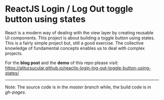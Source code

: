 # ReactJS Login / Log Out toggle button using states
React is a modern way of dealing with the view layer by creating reusable UI components. This project is about building a toggle button using states. This is a fairly simple project but, still a good exercise. The collective knowledge of fundamental concepts enables us to deal with complex projects.

For the **blog post** and the **demo** of this repo please visit: https://alitursucular.github.io/reactjs-login-log-out-toggle-button-using-states/

---

Note: The source code is in the _master branch_ while, the build code is in _gh-pages_.